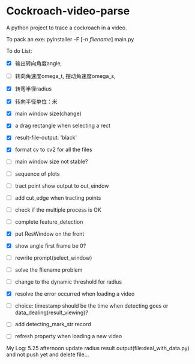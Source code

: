 # Cockroach-video-parse

A python project to trace a cockroach in a video.

To pack an exe: pyinstaller -F [-n *filename*] main.py

To do List:

- [x] 输出转向角度angle, 
- [ ] 转向角速度omega_t, 摆动角速度omega_s, 
- [x] 转弯半径radius
- [x] 转向半径单位：米
- [x] main window size(change)
- [x] a drag rectangle when selecting a rect
- [x] result-file-output: 'black'
- [x] format cv to cv2 for all the files
- [ ] main window size not stable?
- [ ] sequence of plots
- [ ] tract point show output to out_eindow
- [ ] add cut_edge when tracting points
- [ ] check if the multiple process is OK
- [ ] complete feature_detection
- [x] put ResWindow on the front
- [x] show angle first frame be 0?
- [ ] rewrite prompt(select_window)
- [ ] solve the fliename problem
- [ ] change to the dynamic threshold for radius
- [x] resolve the error occurred when loading a video
- [ ] choice: timestamp should be the time when detecting goes or data_dealing(result_viewing)?
- [ ] add detecting_mark_str record
- [ ] refresh property when loading a new video


My Log:
5.25 afternoon update radius result output(file:deal_with_data.py) and not push yet and delete file...